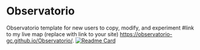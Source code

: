 # Observatorio
Observatorio template for new users to copy, modify, and experiment
#link to my live map (replace with link to your site)
https://observatorio-gc.github.io/Observatorio/.
[![Readme Card](https://github-readme-stats.vercel.app/api/pin/?username=Observatorio-GC&repo=Observatorio)](https://github.com/Observatorio-GC/Observatorio)

